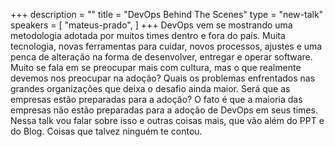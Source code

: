 +++
description = ""
title = "DevOps Behind The Scenes"
type = "new-talk"
speakers = [
        "mateus-prado",
]
+++
DevOps vem se mostrando uma metodologia adotada por muitos times dentro e fora do país. Muita tecnologia, novas ferramentas para cuidar, novos processos, ajustes e uma penca de alteração na forma de desenvolver, entregar e operar software. Muito se fala em se preocupar mais com cultura, mas o que realmente devemos nos preocupar na adoção? Quais os problemas enfrentados nas grandes organizações que deixa o desafio ainda maior. Será que as empresas estão preparadas para a adoção? O fato é que a maioria das empresas não estão preparadas para a adoção de DevOps em seus times. Nessa talk vou falar sobre isso e outras coisas mais, que vão além do PPT e do Blog. Coisas que talvez ninguém te contou.